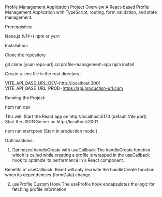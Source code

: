 
Profile Management Application
Project Overview
A React-based Profile Management Application with TypeScript, routing, form validation, and state management.

Prerequisites:

Node.js (v14+)
npm or yarn

Installation:

Clone the repository

git clone [your-repo-url]
cd profile-management-app
npm install

Create a .env file in the root directory:

VITE_API_BASE_URL_DEV=http://localhost:3001
VITE_API_BASE_URL_PROD=https://api.production-url.com

Running the Project:

npm run dev

This will:
Start the React app on http://localhost:5173 (default Vite port).
Start the JSON Server on http://localhost:3001

npm run start:prod (Start in production mode )

Optimizations:

1. Optimized handleCreate with useCallback
The handleCreate function which is called while creating a profile is wrapped in the useCallback hook to optimize its performance in a React component.

Benefits of useCallback:
React will only recreate the handleCreate function when its dependencies (formData) change. 

2. useProfile Custom Hook
The useProfile hook encapsulates the logic for fetching profile information.







